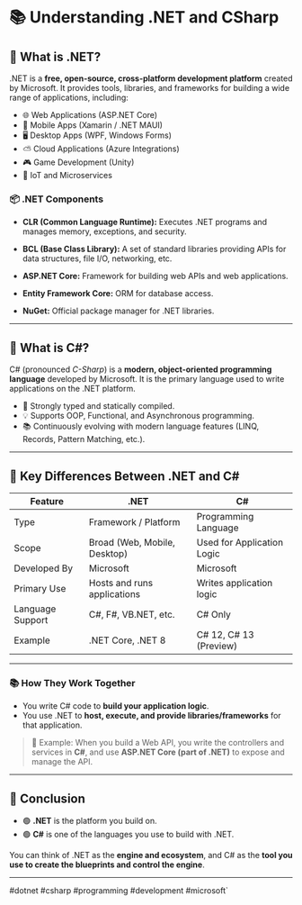 # 📚 Understanding .NET and CSharp

## 📌 **What is .NET?**

.NET is a **free, open-source, cross-platform development platform** created by Microsoft. It provides tools, libraries, and frameworks for building a wide range of applications, including:

- 🌐 Web Applications (ASP.NET Core)
- 📱 Mobile Apps (Xamarin / .NET MAUI)
- 🖥️ Desktop Apps (WPF, Windows Forms)
- ⛅ Cloud Applications (Azure Integrations)
- 🎮 Game Development (Unity)
- 🧩 IoT and Microservices
    
### 📦 **.NET Components**

- **CLR (Common Language Runtime):** Executes .NET programs and manages memory, exceptions, and security.
    
- **BCL (Base Class Library):** A set of standard libraries providing APIs for data structures, file I/O, networking, etc.
    
- **ASP.NET Core:** Framework for building web APIs and web applications.
    
- **Entity Framework Core:** ORM for database access.
    
- **NuGet:** Official package manager for .NET libraries.
    

---

## 📌 **What is C#?**

C# (pronounced _C-Sharp_) is a **modern, object-oriented programming language** developed by Microsoft. It is the primary language used to write applications on the .NET platform.

- 🧩 Strongly typed and statically compiled.
- 💡 Supports OOP, Functional, and Asynchronous programming.
- 📚 Continuously evolving with modern language features (LINQ, Records, Pattern Matching, etc.).
    

---

## 📖 **Key Differences Between .NET and C#**

|Feature|.NET|C#|
|---|---|---|
|Type|Framework / Platform|Programming Language|
|Scope|Broad (Web, Mobile, Desktop)|Used for Application Logic|
|Developed By|Microsoft|Microsoft|
|Primary Use|Hosts and runs applications|Writes application logic|
|Language Support|C#, F#, VB.NET, etc.|C# Only|
|Example|.NET Core, .NET 8|C# 12, C# 13 (Preview)|

---

### 📚 **How They Work Together**

- You write C# code to **build your application logic**.
- You use .NET to **host, execute, and provide libraries/frameworks** for that application.

> 📌 Example: When you build a Web API, you write the controllers and services in **C#**, and use **ASP.NET Core (part of .NET)** to expose and manage the API.

---

## 🚀 **Conclusion**

- 🟢 **.NET** is the platform you build on.
- 🟢 **C#** is one of the languages you use to build with .NET.
    
You can think of .NET as the **engine and ecosystem**, and C# as the **tool you use to create the blueprints and control the engine**.

---

#dotnet #csharp #programming #development #microsoft`